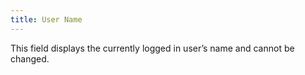 ```yaml
---
title: User Name
---
```



This field displays the currently logged in user’s name and cannot be  changed.
